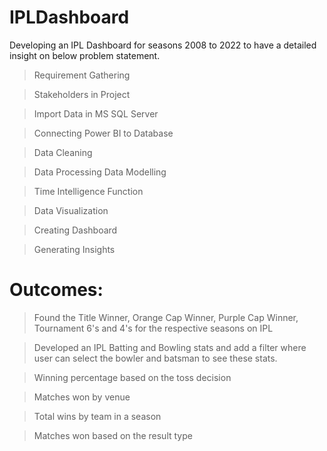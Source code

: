 # IPLDashboard
Developing an IPL Dashboard for seasons 2008 to 2022 to have a detailed insight on below problem statement.

> Requirement Gathering

> Stakeholders in Project

> Import Data in MS SQL Server

> Connecting Power BI to Database

> Data Cleaning

> Data Processing Data Modelling

> Time Intelligence Function

> Data Visualization

> Creating Dashboard

> Generating Insights


# Outcomes:

> Found the Title Winner, Orange Cap Winner, Purple Cap Winner, Tournament 6's and 4's for the respective seasons on IPL

> Developed an IPL Batting and Bowling stats and add a filter where user can select the bowler and batsman to see these stats. 

> Winning percentage based on the toss decision

> Matches won by venue

> Total wins by team in a season

> Matches won based on the result type
